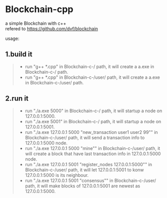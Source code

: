# Blockchain-cpp
a simple Blockchain with c++<br>
refered to https://github.com/dvf/blockchain

usage:

## 1.build it
> * run "g++ *.cpp" in Blockchain-c-/ path, it will create a a.exe in Blockchain-c-/ path.<br>
> * run "g++ *.cpp" in Blockchain-c-/user/ path, it will create a a.exe in Blockchain-c-/user/ path.<br>

## 2.run it
> * run "./a.exe 5000" in Blockchain-c-/ path, it will startup a node on 127.0.0.1:5000.<br>
> * run "./a.exe 5001" in Blockchain-c-/ path, it will startup a node on 127.0.0.1:5001.<br>
> * run "./a.exe 127.0.0.1 5000 "new_transaction user1 user2 99"" in Blockchain-c-/user/ path, it will send a transaction info to 127.0.0.1:5000 node.<br>
> * run "./a.exe 127.0.0.1 5000 "mine"" in Blockchain-c-/user/ path, it will create a block that have last transaction info in 127.0.0.1:5000 node.<br>
> * run "./a.exe 127.0.0.1 5001 "register_nodes 127.0.0.1:5000"" in Blockchain-c-/user/ path, it will let 127.0.0.1:5001 to konw 127.0.0.1:5000 is its neighbour.<br>
> * run "./a.exe 127.0.0.1 5001 "consensus"" in Blockchain-c-/user/ path, it will make blocks of 127.0.0.1:5001 are newest as 127.0.0.1:5000.<br>
    
